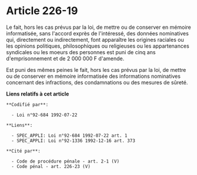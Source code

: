 # Article 226-19

Le fait, hors les cas prévus par la loi, de mettre ou de conserver en mémoire informatisée, sans l'accord exprès de
l'intéressé, des données nominatives qui, directement ou indirectement, font apparaître les origines raciales ou les opinions
politiques, philosophiques ou religieuses ou les appartenances syndicales ou les moeurs des personnes est puni de cinq ans
d'emprisonnement et de 2 000 000 F d'amende.

Est puni des mêmes peines le fait, hors les cas prévus par la loi, de mettre ou de conserver en mémoire informatisée des
informations nominatives concernant des infractions, des condamnations ou des mesures de sûreté.

**Liens relatifs à cet article**

	**Codifié par**:

	  - Loi n°92-684 1992-07-22

	**Liens**:

	  - SPEC_APPLI: Loi n°92-684 1992-07-22 art. 1
	  - SPEC_APPLI: Loi n°92-1336 1992-12-16 art. 373

	**Cité par**:

	  - Code de procédure pénale - art. 2-1 (V)
	  - Code pénal - art. 226-23 (V)
